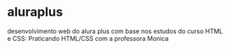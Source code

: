 # aluraplus
desenvolvimento web do alura plus com base nos estudos do curso HTML e CSS: Praticando HTML/CSS com a professora Monica
